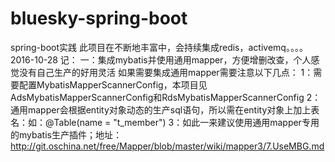# bluesky-spring-boot
spring-boot实践
此项目在不断地丰富中，会持续集成redis，activemq。。。。
2016-10-28 记：
一：集成mybatis并使用通用mapper，方便增删改查，个人感觉没有自己生产的好用灵活
如果需要集成通用mapper需要注意以下几点：
1：需要配置MybatisMapperScannerConfig，本项目见AdsMybatisMapperScannerConfig和RdsMybatisMapperScannerConfig
2：通用mapper会根据entity对象动态的生产sql语句，所以需在entity对象上加上表名：如：@Table(name = "t_member")
3：如此一来建议使用通用mapper专用的mybatis生产插件；地址：http://git.oschina.net/free/Mapper/blob/master/wiki/mapper3/7.UseMBG.md